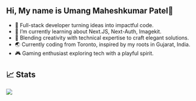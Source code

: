 ## Hi, My name is Umang Maheshkumar Patel👋

- 🚀 Full-stack developer turning ideas into impactful code.
- 🌱 I’m currently learning about Next.JS, Next-Auth, Imagekit.
- 🎨 Blending creativity with technical expertise to craft elegant solutions.
- 🌏 Currently coding from Toronto, inspired by my roots in Gujarat, India.
- 🎮 Gaming enthusiast exploring tech with a playful spirit.

## 📈 Stats 
![](https://github-readme-streak-stats.herokuapp.com?user=Umanpatel&theme=github-dark&hide_border=true&border_radius=20)
